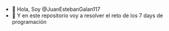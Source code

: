 - 👋 Hola, Soy @JuanEstebanGalan117
- 👀 Y en este repositorio voy a resolver el reto de los 7 days de programación
